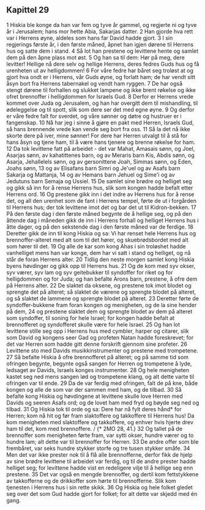 ## Kapittel 29

1 Hiskia ble konge da han var fem og tyve år gammel, og regjerte ni og tyve år i Jerusalem; hans mor hette Abia, Sakarjas datter.
2 Han gjorde hva rett var i Herrens øyne, aldeles som hans far David hadde gjort.
3 I sin regjerings første år, i den første måned, åpnet han igjen dørene til Herrens hus og satte dem i stand.
4 Så lot han prestene og levittene hente og samlet dem på den åpne plass mot øst.
5 Og han sa til dem: Hør på meg, dere levitter! Hellige nå dere selv og hellige Herrens, deres fedres Guds hus og få urenheten ut av helligdommen!
6 For våre fedre har båret seg troløst at og gjort hva ondt er i Herrens, vår Guds øyne, og forlatt ham; de har vendt sitt åsyn bort fra Herrens tabernakel og vendt ham ryggen.
7 De har også stengt dørene til forhallen og slukket lampene og ikke brent røkelse og ikke ofret brennoffer i helligdommen for Israels Gud.
8 Derfor er Herrens vrede kommet over Juda og Jerusalem, og han har overgitt dem til mishandling, til ødeleggelse og til spott, slik som dere ser det med egne øyne.
9 Og derfor er våre fedre falt for sverdet, og våre sønner og døtre og hustruer er i fangenskap.
10 Nå har jeg i sinne å gjøre en pakt med Herren, Israels Gud, så hans brennende vrede kan vende seg bort fra oss.
11 Så la det nå ikke skorte dere på iver, mine sønner! For dere har Herren utvalgt til å stå for hans åsyn og tjene ham, til å være hans tjenere og brenne røkelse for ham.
12 Da tok levittene fatt på arbeidet - det var Mahat, Amasais sønn, og Joel, Asarjas sønn, av kahatittenes barn, og av Meraris barn Kis, Abdis sønn, og Asarja, Jehallelels sønn, og av gersonittene Joah, Simmas sønn, og Eden, Joahs sønn,
13 og av Elisafans barn Simri og Je'uel og av Asafs barn Sakarja og Mattanja,
14 og av Hemans barn Jehuel og Sime'i og av Jedutuns barn Semaja og Ussiel.
15 De samlet sine brødre og helliget seg og gikk så inn for å rense Herrens hus, slik som kongen hadde befalt etter Herrens ord.
16 Og prestene gikk inn i det indre av Herrens hus for å rense det, og all den urenhet som de fant i Herrens tempel, førte de ut i forgården til Herrens hus; der tok levittene imot det og bar det ut til Kidron-bekken.
17 På den første dag i den første måned begynte de å hellige seg, og på den åttende dag i måneden gikk de inn i Herrens forhall og helliget Herrens hus i åtte dager, og på den sekstende dag i den første måned var de ferdige.
18 Deretter gikk de inn til kong Hiskia og sa: Vi har renset hele Herrens hus og brennoffer-alteret med alt som til det hører, og skuebrødsbordet med alt som hører til det.
19 Og alle de kar som kong Ahas i sin troløshet hadde vanhelliget mens han var konge, dem har vi satt i stand og helliget, og nå står de foran Herrens alter.
20 Tidlig den neste morgen samlet kong Hiskia byens høvdinger og gikk opp til Herrens hus.
21 Og de kom med syv okser, syv værer, syv lam og syv geitebukker til syndoffer for riket og for helligdommen og for Juda; og han befalte Arons barn, prestene, å ofre dem på Herrens alter.
22 De slaktet da oksene, og prestene tok imot blodet og sprengte det på alteret; så slaktet de værene og sprengte blodet på alteret, og så slaktet de lammene og sprengte blodet på alteret.
23 Deretter førte de syndoffer-bukkene fram foran kongen og menigheten, og de la sine hender på dem,
24 og prestene slaktet dem og sprengte blodet av dem på alteret som syndoffer, til soning for hele Israel; for kongen hadde befalt at brennofferet og syndofferet skulle være for hele Israel.
25 Og han lot levittene stille seg opp i Herrens hus med cymbler, harper og citarer, slik som David og kongens seer Gad og profeten Natan hadde foreskrevet; for det var Herren som hadde gitt denne forskrift gjennom sine profeter.
26 Levittene sto med Davids musikkinstrumenter og prestene med trompetene.
27 Så befalte Hiskia å ofre brennofferet på alteret; og på samme tid som ofringen begynte, begynte også sangen for Herren og trompetene å lyde, ledsaget av Davids, Israels konges instrumenter.
28 Og hele menigheten kastet seg ned mens sangen lød og trompetene klang, og alt dette varte til ofringen var til ende.
29 Da de var ferdig med ofringen, falt de på kne, både kongen og alle de som var der sammen med ham, og de tilbad.
30 Så befalte kong Hiskia og høvdingene at levittene skulle love Herren med Davids og seeren Asafs ord; og de lovet ham med fryd og bøyde seg ned og tilbad.
31 Og Hiskia tok til orde og sa: Dere har nå fylt deres hånd* for Herren; kom nå hit og før fram slaktoffere og takkoffere til Herrens hus! Da kom menigheten med slaktoffere og takkoffere, og enhver hvis hjerte drev ham til det, kom med brennoffere. / {* 2MO 28, 41.}
32 Og tallet på de brennoffer som menigheten førte fram, var sytti okser, hundre værer og to hundre lam; alt dette var til brennoffer for Herren.
33 De andre offer som ble frembåret, var seks hundre stykker storfe og tre tusen stykker småfe.
34 Men det var ikke prester nok til å flå alle brennofferne, derfor fikk de hjelp av sine brødre levittene til arbeidet var ferdig, og til de andre prester hadde helliget seg; for levittene hadde vist en redeligere vilje til å hellige seg enn prestene.
35 Det var også en mengde brennoffer, og dertil kom fettstykkene av takkofferne og de drikkoffer som hørte til brennofferne. Slik kom tjenesten i Herrens hus i sin rette skikk.
36 Og Hiskia og hele folket gledet seg over det som Gud hadde gjort for folket; for alt dette var skjedd med én gang.

